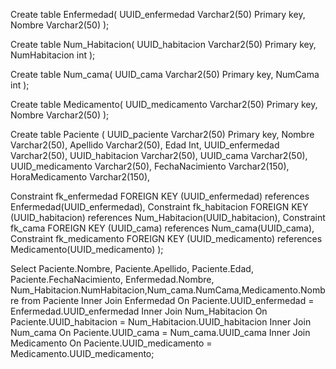 Create table Enfermedad(
UUID_enfermedad Varchar2(50) Primary key,
Nombre Varchar2(50)
);

Create table Num_Habitacion(
UUID_habitacion Varchar2(50) Primary key,
NumHabitacion int
);


Create table Num_cama(
UUID_cama Varchar2(50) Primary key,
NumCama int
);

Create table Medicamento(
UUID_medicamento Varchar2(50) Primary key,
Nombre Varchar2(50)
);


Create table Paciente (
UUID_paciente Varchar2(50) Primary key,
Nombre Varchar2(50),
Apellido Varchar2(50),
Edad Int,
UUID_enfermedad Varchar2(50),
UUID_habitacion Varchar2(50),
UUID_cama Varchar2(50),
UUID_medicamento Varchar2(50),
FechaNacimiento Varchar2(150),
HoraMedicamento Varchar2(150),

Constraint fk_enfermedad FOREIGN KEY (UUID_enfermedad) references Enfermedad(UUID_enfermedad),
Constraint fk_habitacion FOREIGN KEY (UUID_habitacion) references Num_Habitacion(UUID_habitacion),
Constraint fk_cama FOREIGN KEY (UUID_cama) references Num_cama(UUID_cama),
Constraint fk_medicamento FOREIGN KEY (UUID_medicamento) references Medicamento(UUID_medicamento)
);

Select Paciente.Nombre, Paciente.Apellido, Paciente.Edad, Paciente.FechaNacimiento, Enfermedad.Nombre, Num_Habitacion.NumHabitacion,Num_cama.NumCama,Medicamento.Nombre
from Paciente
Inner Join Enfermedad On Paciente.UUID_enfermedad = Enfermedad.UUID_enfermedad
Inner Join Num_Habitacion On Paciente.UUID_habitacion = Num_Habitacion.UUID_habitacion
Inner Join Num_cama On Paciente.UUID_cama = Num_cama.UUID_cama
Inner Join Medicamento On Paciente.UUID_medicamento = Medicamento.UUID_medicamento;
